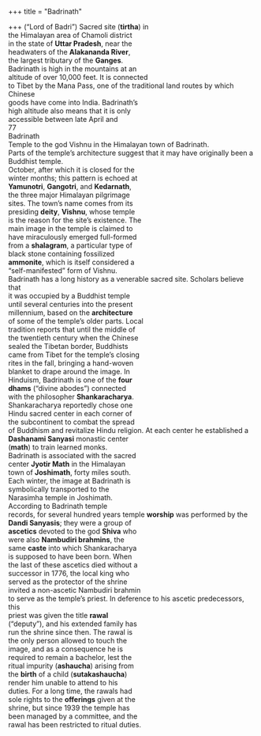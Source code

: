+++
title = "Badrinath"

+++
(“Lord of Badri”) Sacred site (**tirtha**) in  
the Himalayan area of Chamoli district  
in the state of **Uttar Pradesh**, near the  
headwaters of the **Alakananda River**,  
the largest tributary of the **Ganges**.  
Badrinath is high in the mountains at an  
altitude of over 10,000 feet. It is connected  
to Tibet by the Mana Pass, one of the traditional land routes by which Chinese  
goods have come into India. Badrinath’s  
high altitude also means that it is only  
accessible between late April and  
77  
Badrinath  
Temple to the god Vishnu in the Himalayan town of Badrinath.  
Parts of the temple’s architecture suggest that it may have originally been a Buddhist temple.  
October, after which it is closed for the  
winter months; this pattern is echoed at  
**Yamunotri**, **Gangotri**, and **Kedarnath**,  
the three major Himalayan pilgrimage  
sites. The town’s name comes from its  
presiding **deity**, **Vishnu**, whose temple  
is the reason for the site’s existence. The  
main image in the temple is claimed to  
have miraculously emerged full-formed  
from a **shalagram**, a particular type of  
black stone containing fossilized  
**ammonite**, which is itself considered a  
“self-manifested” form of Vishnu.  
Badrinath has a long history as a venerable sacred site. Scholars believe that  
it was occupied by a Buddhist temple  
until several centuries into the present  
millennium, based on the **architecture**  
of some of the temple’s older parts. Local  
tradition reports that until the middle of  
the twentieth century when the Chinese  
sealed the Tibetan border, Buddhists  
came from Tibet for the temple’s closing  
rites in the fall, bringing a hand-woven  
blanket to drape around the image. In  
Hinduism, Badrinath is one of the **four**  
**dhams** (“divine abodes”) connected  
with the philosopher **Shankaracharya**.  
Shankaracharya reportedly chose one  
Hindu sacred center in each corner of  
the subcontinent to combat the spread  
of Buddhism and revitalize Hindu religion. At each center he established a  
**Dashanami Sanyasi** monastic center  
(**math**) to train learned monks.  
Badrinath is associated with the sacred  
center **Jyotir Math** in the Himalayan  
town of **Joshimath**, forty miles south.  
Each winter, the image at Badrinath is  
symbolically transported to the  
Narasimha temple in Joshimath.  
According to Badrinath temple  
records, for several hundred years temple **worship** was performed by the  
**Dandi Sanyasis**; they were a group of  
**ascetics** devoted to the god **Shiva** who  
were also **Nambudiri brahmins**, the  
same **caste** into which Shankaracharya  
is supposed to have been born. When  
the last of these ascetics died without a  
successor in 1776, the local king who  
served as the protector of the shrine  
invited a non-ascetic Nambudiri brahmin  
to serve as the temple’s priest. In deference to his ascetic predecessors, this  
priest was given the title **rawal**  
(“deputy”), and his extended family has  
run the shrine since then. The rawal is  
the only person allowed to touch the  
image, and as a consequence he is  
required to remain a bachelor, lest the  
ritual impurity (**ashaucha**) arising from  
the **birth** of a child (**sutakashaucha**)  
render him unable to attend to his  
duties. For a long time, the rawals had  
sole rights to the **offerings** given at the  
shrine, but since 1939 the temple has  
been managed by a committee, and the  
rawal has been restricted to ritual duties.